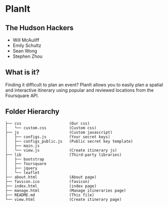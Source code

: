 PlanIt
======

The Hudson Hackers
------------------

*    Will McAuliff
*    Emily Schultz
*    Sean Wong
*    Stephen Zhou

What is it?
-----------

Finding it difficult to plan an event? PlanIt allows you to easily plan a
spatial and interactive itinerary using popular and reviewed locations from the
Foursquare API.

Folder Hierarchy
----------------

    ├── css                     (Our css)
    │   └── custom.css          (Custom css)
    ├── js                      (Custom javascript)
    │   ├── configs.js          (Your secret keys)
    │   ├── configs_public.js   (Public secret key template)
    │   ├── main.js
    │   └── view.js             (Create itinerary js)
    ├── lib                     (Third-party libraries)
    │   ├── bootstrap
    │   ├── foursquare
    │   ├── jquery
    │   └── leaflet
    ├── about.html              (About page)
    ├── favicon.ico             (favicon)
    ├── index.html              (index page)
    ├── manage.html             (Manage itineraries page)
    ├── README.md               (This file)
    └── view.html               (Create itinerary page)

